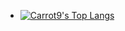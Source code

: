 - [![Carrot9's Top Langs](https://github-readme-stats.vercel.app/api/top-langs/?username=Carrot-9&layout=pie&theme=tokyonight&langs_count=25&hide=Html,Css,Scss)](https://github.com/Carrot-9/github-readme-stats)

